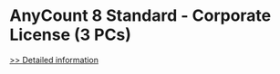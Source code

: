 # AnyCount 8 Standard - Corporate License (3 PCs)
[>> Detailed information](https://secure.shareit.com/shareit/product.html?productid=300528822&affiliateid=200057808)